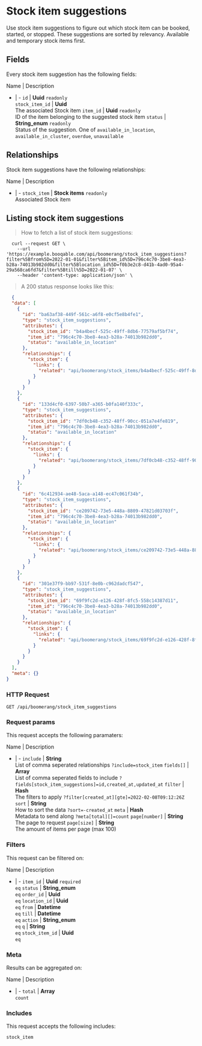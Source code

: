# Stock item suggestions

Use stock item suggestions to figure out which stock item can be booked, started, or stopped. These suggestions are sorted by relevancy. Available and temporary stock items first.

## Fields
Every stock item suggestion has the following fields:

Name | Description
- | -
`id` | **Uuid** `readonly`<br>
`stock_item_id` | **Uuid**<br>The associated Stock item
`item_id` | **Uuid** `readonly`<br>ID of the item belonging to the suggested stock item
`status` | **String_enum** `readonly`<br>Status of the suggestion. One of `available_in_location`, `available_in_cluster`, `overdue`, `unavailable`


## Relationships
Stock item suggestions have the following relationships:

Name | Description
- | -
`stock_item` | **Stock items** `readonly`<br>Associated Stock item


## Listing stock item suggestions



> How to fetch a list of stock item suggestions:

```shell
  curl --request GET \
    --url 'https://example.booqable.com/api/boomerang/stock_item_suggestions?filter%5Bfrom%5D=2022-01-01&filter%5Bitem_id%5D=796c4c70-3be8-4ea3-b28a-74013b982dd0&filter%5Blocation_id%5D=f0b3e2c8-d41b-4ad0-95a4-29a568ca6fd7&filter%5Btill%5D=2022-01-07' \
    --header 'content-type: application/json' \
```

> A 200 status response looks like this:

```json
  {
  "data": [
    {
      "id": "ba63af38-449f-561c-a6f8-e0cf5e8b4fe1",
      "type": "stock_item_suggestions",
      "attributes": {
        "stock_item_id": "b4a4becf-525c-49ff-8db6-77579af5bf74",
        "item_id": "796c4c70-3be8-4ea3-b28a-74013b982dd0",
        "status": "available_in_location"
      },
      "relationships": {
        "stock_item": {
          "links": {
            "related": "api/boomerang/stock_items/b4a4becf-525c-49ff-8db6-77579af5bf74"
          }
        }
      }
    },
    {
      "id": "133d4cf0-6397-50b7-a365-b0fa140f333c",
      "type": "stock_item_suggestions",
      "attributes": {
        "stock_item_id": "7df0cb48-c352-48ff-90cc-051a7e4fe819",
        "item_id": "796c4c70-3be8-4ea3-b28a-74013b982dd0",
        "status": "available_in_location"
      },
      "relationships": {
        "stock_item": {
          "links": {
            "related": "api/boomerang/stock_items/7df0cb48-c352-48ff-90cc-051a7e4fe819"
          }
        }
      }
    },
    {
      "id": "6c412934-ae48-5aca-a148-ec47c061f34b",
      "type": "stock_item_suggestions",
      "attributes": {
        "stock_item_id": "ce209742-73e5-448a-8809-47821d03703f",
        "item_id": "796c4c70-3be8-4ea3-b28a-74013b982dd0",
        "status": "available_in_location"
      },
      "relationships": {
        "stock_item": {
          "links": {
            "related": "api/boomerang/stock_items/ce209742-73e5-448a-8809-47821d03703f"
          }
        }
      }
    },
    {
      "id": "301e37f9-bb97-531f-8e0b-c962dadcf547",
      "type": "stock_item_suggestions",
      "attributes": {
        "stock_item_id": "69f9fc2d-e126-428f-8fc5-558c14387d11",
        "item_id": "796c4c70-3be8-4ea3-b28a-74013b982dd0",
        "status": "available_in_location"
      },
      "relationships": {
        "stock_item": {
          "links": {
            "related": "api/boomerang/stock_items/69f9fc2d-e126-428f-8fc5-558c14387d11"
          }
        }
      }
    }
  ],
  "meta": {}
}
```

### HTTP Request

`GET /api/boomerang/stock_item_suggestions`

### Request params

This request accepts the following paramaters:

Name | Description
- | -
`include` | **String**<br>List of comma seperated relationships `?include=stock_item`
`fields[]` | **Array**<br>List of comma seperated fields to include `?fields[stock_item_suggestions]=id,created_at,updated_at`
`filter` | **Hash**<br>The filters to apply `?filter[created_at][gte]=2022-02-08T09:12:26Z`
`sort` | **String**<br>How to sort the data `?sort=-created_at`
`meta` | **Hash**<br>Metadata to send along `?meta[total][]=count`
`page[number]` | **String**<br>The page to request
`page[size]` | **String**<br>The amount of items per page (max 100)


### Filters

This request can be filtered on:

Name | Description
- | -
`item_id` | **Uuid** `required`<br>`eq`
`status` | **String_enum**<br>`eq`
`order_id` | **Uuid**<br>`eq`
`location_id` | **Uuid**<br>`eq`
`from` | **Datetime**<br>`eq`
`till` | **Datetime**<br>`eq`
`action` | **String_enum**<br>`eq`
`q` | **String**<br>`eq`
`stock_item_id` | **Uuid**<br>`eq`


### Meta

Results can be aggregated on:

Name | Description
- | -
`total` | **Array**<br>`count`


### Includes

This request accepts the following includes:

`stock_item`





